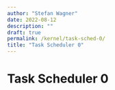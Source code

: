 ```yaml
---
author: "Stefan Wagner"
date: 2022-08-12
description: ""
draft: true
permalink: /kernel/task-sched-0/
title: "Task Scheduler 0"
---
```


# Task Scheduler 0

